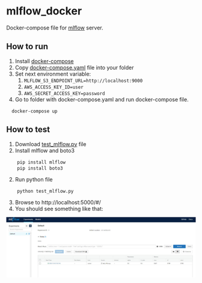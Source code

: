 # mlflow_docker
Docker-compose file for [mlflow](https://mlflow.org/) server.

## How to run

1. Install [docker-compose](https://docs.docker.com/compose/install/)
2. Copy [docker-compose.yaml](https://github.com/romanchereshnev/mlflow_docker/blob/main/docker-compose.yaml) file into your folder
3. Set next environment variable:
    1. ```MLFLOW_S3_ENDPOINT_URL=http://localhost:9000```
    2. ```AWS_ACCESS_KEY_ID=user```
    3. ```AWS_SECRET_ACCESS_KEY=password```
4. Go to folder with docker-compose.yaml and run docker-compose file.
  ```console
    docker-compose up
  ```
  
## How to test

1. Download [test_mlflow.py](https://github.com/romanchereshnev/mlflow_docker/blob/main/test/test_mlflow.py) file
2. Install mlflow and boto3
  ```console
      pip install mlflow
      pip install boto3
  ```
2. Run python file 
  ```console
      python test_mlflow.py
  ```
3. Browse to http://localhost:5000/#/
4. You should see something like that:
<img src="https://github.com/romanchereshnev/mlflow_docker/blob/main/img/sample.JPG" width="700">


